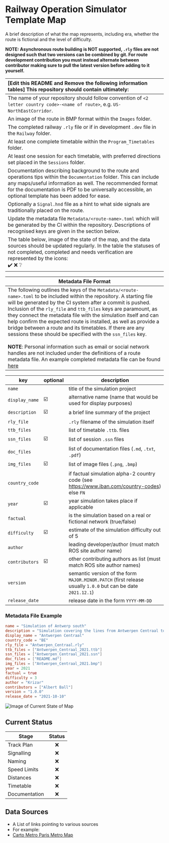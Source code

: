 # Railway Operation Simulator Template Map 
A brief description of what the map represents, including era, whether the route is fictional and the level of difficulty.

**NOTE: Asynchronous route building is NOT supported, `.rly` files are not designed such that two versions can be combined by git. For route development contribution you must instead alternate between contributor making sure to pull the latest version before adding to it yourself.**

|[Edit this README and Remove the following information tables] This repository should contain ultimately:|
|:-------|
| The name of your repository should follow convention of `<2 letter country code>-<name of route>`, e.g. `US-NorthEastCorridor`.|
| An image of the route in BMP format within the `Images` folder.|
| The completed railway `.rly` file or if in development `.dev` file in the `Railway` folder.|
| At least one complete timetable within the `Program_Timetables` folder.|
| At least one session for each timetable, with preferred directions set placed in the `Sessions` folder.|
| Documentation describing background to the route and operations tips within the `Documentation` folder. This can include any maps/useful information as well. The recommended format for the documentation is PDF to be universally accessible, an optional template has been added for ease.|
| Optionally a `Signal.hnd` file as a hint to what side signals are traditionally placed on the route.|
| Update the metadata file `Metadata/<route-name>.toml` which will be generated by the CI within the repository. Descriptions of recognised keys are given in the section below.|
| The table below, image of the state of the map, and the data sources should be updated regularly. In the table the statuses of not completed, completed and needs verification are represented by the icons:<br>:heavy_check_mark: :x: :grey_question:|

| **Metadata File Format** |
|---|
| The following outlines the keys of the `Metadata/<route-name>.toml` to be included within the repository. A starting file will be generated by the CI system after a commit is pushed.<br>Inclusion of the `rly_file` and `ttb_files` keys are paramount, as they connect the metadata file with the simulation itself and can help confirm the expected route is installed, as well as provide a bridge between a route and its timetables. If there are any sessions these should be specified with the `ssn_files` key. <br><br>**NOTE**: Personal information such as email or social network handles are not included under the definitions of a route metadata file. An example completed metadata file can be found [here](https://github.com/Railway-Op-Sim/BE-Anterwerpen-Centraal/blob/master/Metadata/Antwerpen_Centraal.toml)|

|**key**|**optional**|**description**|
|---|---|---|
|   `name`| |title of the simulation project                                                      |
|   `display_name`   | ☑️ |   alternative name (name that would be used for display purposes)                      |
|  `description`    | ☑️  |  a brief line summary of the project                                                  |
|  `rly_file`       |         |      `.rly` filename of the simulation itself                                                    |
|   `ttb_files`       |     |         list of timetable `.ttb`. files                                                              |
|   `ssn_files`        | ☑️    |        list of session `.ssn` files                                                                |
|   `doc_files`        |     |        list of documentation files (`.md`, `.txt`, `.pdf`)                                 |
|   `img_files`        | ☑️  |        list of image files (`.png`, `.bmp`)                                                |
|   `country_code`     |     |        if factual simulation alpha-2 country code (see https://www.iban.com/country-codes) else `FN`  |
|   `year`             | ☑️|  year simulation takes place if applicable                                            |
|   `factual`         |      |        is the simulation based on a real or fictional network (true/false)                  |
|   `difficulty`     |   ☑️     |       estimate of the simulation difficulty out of 5                                       |
|   `author`          |        |      leading developer/author (must match ROS site author name)                           |
|   `contributors`     | ☑️|  other contributing authors as list (must match ROS site author names)                |
|   `version`          |   | semantic version of the form `MAJOR.MINOR.PATCH` (first release usually `1.0.0` but can be date `2021.12.1`)|
|   `release_date`     |   |  release date in the form `YYYY-MM-DD`                                                |

### Metadata File Example
```toml
name = "Simulation of Antwerp south"
description = "Simulation covering the lines from Antwerpen Centraal to St. Katelijne-Waver/Lier"
display_name = "Antwerpen Centraal"
country_code = "BE"
rly_file = "Antwerpen_Centraal.rly"
ttb_files = ["Antwerpen_Centraal_2021.ttb"]
ssn_files = ["Antwerpen_Centraal_2021.ssn"]
doc_files = ["README.md"]
img_files = ["Antwerpen_Centraal_2021.bmp"]
year = 2021
factual = true
difficulty = 3
author = "Krizar"
contributors = ["Albert Ball"]
version = "1.0.0"
release_date = "2021-10-10"
```


![Image of Current State of Map](Images/image_name.bmp)

## Current Status

| Stage         | Status        |
| ------------- |:-------------:|
| Track Plan     | :x: |
| Signalling      | :x:      |
| Naming | :x:      |
| Speed Limits | :x: |
| Distances | :x: |
| Timetable | :x: |
| Documentation | :x: |


## Data Sources

- A List of links pointing to various sources
- For example:
- [Carto Metro Paris Metro Map](http://carto.metro.free.fr/cartes/metro-paris/)
